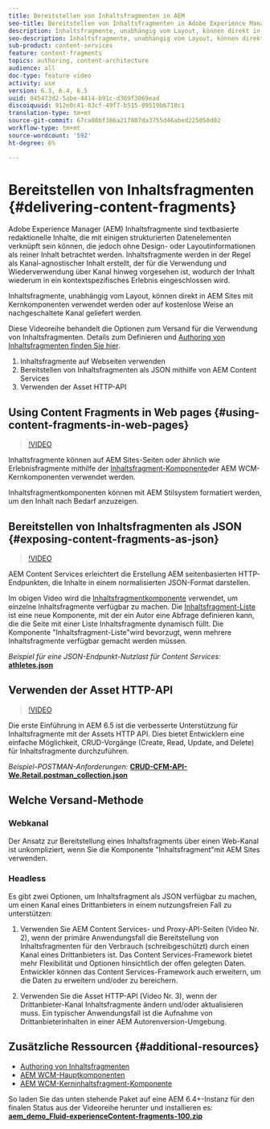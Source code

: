 ```yaml
---
title: Bereitstellen von Inhaltsfragmenten in AEM
seo-title: Bereitstellen von Inhaltsfragmenten in Adobe Experience Manager
description: Inhaltsfragmente, unabhängig vom Layout, können direkt in AEM Sites mit Kernkomponenten verwendet werden oder auf kostenlose Weise an nachgeschaltete Kanal geliefert werden.
seo-description: Inhaltsfragmente, unabhängig vom Layout, können direkt in AEM Sites mit Kernkomponenten verwendet werden oder auf kostenlose Weise an nachgeschaltete Kanal geliefert werden.
sub-product: content-services
feature: content-fragments
topics: authoring, content-architecture
audience: all
doc-type: feature video
activity: use
version: 6.3, 6.4, 6.5
uuid: 045473d2-5abe-4414-b91c-d369f3069ead
discoiquuid: 912e0c41-83cf-49f7-b515-09519b6718c1
translation-type: tm+mt
source-git-commit: 67ca08bf386a217807da3755d46abed225050d02
workflow-type: tm+mt
source-wordcount: '592'
ht-degree: 6%

---
```



# Bereitstellen von Inhaltsfragmenten {#delivering-content-fragments}

Adobe Experience Manager (AEM) Inhaltsfragmente sind textbasierte redaktionelle Inhalte, die mit einigen strukturierten Datenelementen verknüpft sein können, die jedoch ohne Design- oder Layoutinformationen als reiner Inhalt betrachtet werden. Inhaltsfragmente werden in der Regel als Kanal-agnostischer Inhalt erstellt, der für die Verwendung und Wiederverwendung über Kanal hinweg vorgesehen ist, wodurch der Inhalt wiederum in ein kontextspezifisches Erlebnis eingeschlossen wird.

Inhaltsfragmente, unabhängig vom Layout, können direkt in AEM Sites mit Kernkomponenten verwendet werden oder auf kostenlose Weise an nachgeschaltete Kanal geliefert werden.

Diese Videoreihe behandelt die Optionen zum Versand für die Verwendung von Inhaltsfragmenten. Details zum Definieren und [Authoring von Inhaltsfragmenten finden Sie hier](content-fragments-feature-video-use.md).

1. Inhaltsfragmente auf Webseiten verwenden
2. Bereitstellen von Inhaltsfragmenten als JSON mithilfe von AEM Content Services
3. Verwenden der Asset HTTP-API

## Using Content Fragments in Web pages {#using-content-fragments-in-web-pages}

>[!VIDEO](https://video.tv.adobe.com/v/22449/?quality=12&learn=on)

Inhaltsfragmente können auf AEM Sites-Seiten oder ähnlich wie Erlebnisfragmente mithilfe der [Inhaltsfragment-Komponente](https://docs.adobe.com/content/help/de-DE/experience-manager-core-components/using/components/content-fragment-component.html)der AEM WCM-Kernkomponenten verwendet werden.

Inhaltsfragmentkomponenten können mit AEM Stilsystem formatiert werden, um den Inhalt nach Bedarf anzuzeigen.

## Bereitstellen von Inhaltsfragmenten als JSON {#exposing-content-fragments-as-json}

>[!VIDEO](https://video.tv.adobe.com/v/22448/?quality=12&learn=on)

AEM Content Services erleichtert die Erstellung AEM seitenbasierten HTTP-Endpunkten, die Inhalte in einem normalisierten JSON-Format darstellen.

Im obigen Video wird die [Inhaltsfragmentkomponente](https://docs.adobe.com/content/help/de-DE/experience-manager-core-components/using/components/content-fragment-component.html) verwendet, um einzelne Inhaltsfragmente verfügbar zu machen. Die [Inhaltsfragment-Liste](https://docs.adobe.com/content/help/en/experience-manager-core-components/using/components/content-fragment-list.html) ist eine neue Komponente, mit der ein Autor eine Abfrage definieren kann, die die Seite mit einer Liste Inhaltsfragmente dynamisch füllt. Die Komponente &quot;Inhaltsfragment-Liste&quot;wird bevorzugt, wenn mehrere Inhaltsfragmente verfügbar gemacht werden müssen.

*Beispiel für eine JSON-Endpunkt-Nutzlast für Content Services:*\
**[athletes.json](assets/athletes.json)**

## Verwenden der Asset HTTP-API

>[!VIDEO](https://video.tv.adobe.com/v/26390/?quality=12&learn=on)

Die erste Einführung in AEM 6.5 ist die verbesserte Unterstützung für Inhaltsfragmente mit der Assets HTTP API. Dies bietet Entwicklern eine einfache Möglichkeit, CRUD-Vorgänge (Create, Read, Update, and Delete) für Inhaltsfragmente durchzuführen.

*Beispiel-POSTMAN-Anforderungen:*
**[CRUD-CFM-API-We.Retail.postman_collection.json](assets/CRUD-CFM-API-We.Retail.postman_collection.json)**

## Welche Versand-Methode

### Webkanal

Der Ansatz zur Bereitstellung eines Inhaltsfragments über einen Web-Kanal ist unkompliziert, wenn Sie die Komponente &quot;Inhaltsfragment&quot;mit AEM Sites verwenden.

### Headless

Es gibt zwei Optionen, um Inhaltsfragment als JSON verfügbar zu machen, um einen Kanal eines Drittanbieters in einem nutzungsfreien Fall zu unterstützen:

1. Verwenden Sie AEM Content Services- und Proxy-API-Seiten (Video Nr. 2), wenn der primäre Anwendungsfall die Bereitstellung von Inhaltsfragmenten für den Verbrauch (schreibgeschützt) durch einen Kanal eines Drittanbieters ist. Das Content Services-Framework bietet mehr Flexibilität und Optionen hinsichtlich der offen gelegten Daten. Entwickler können das Content Services-Framework auch erweitern, um die Daten zu erweitern und/oder zu bereichern.

2. Verwenden Sie die Asset HTTP-API (Video Nr. 3), wenn der Drittanbieter-Kanal Inhaltsfragmente ändern und/oder aktualisieren muss. Ein typischer Anwendungsfall ist die Aufnahme von Drittanbieterinhalten in einer AEM Autorenversion-Umgebung.

## Zusätzliche Ressourcen {#additional-resources}

* [Authoring von Inhaltsfragmenten](content-fragments-feature-video-use.md)
* [AEM WCM-Hauptkomponenten](https://docs.adobe.com/content/help/de-DE/experience-manager-core-components/using/introduction.html)
* [AEM WCM-Kerninhaltsfragment-Komponente](https://docs.adobe.com/content/help/de-DE/experience-manager-core-components/using/components/content-fragment-component.html)

So laden Sie das unten stehende Paket auf eine AEM 6.4+-Instanz für den finalen Status aus der Videoreihe herunter und installieren es:\
**[aem_demo_Fluid-experienceContent-fragments-100.zip](assets/aem_demo_fluid-experiencescontent-fragments-100.zip)**
